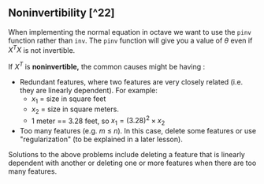 ## Noninvertibility [^22]

When implementing the normal equation in octave we want to use the `pinv` function rather than `inv`. The `pinv` function will give you a value of $\theta$ even if $X^TX$ is not invertible. 

If $X^T$ is **noninvertible,** the common causes might be having :

* Redundant features, where two features are very closely related (i.e. they are linearly dependent).  For example:
  * $x_1$ = size in square feet
  * $x_2$ = size in square meters.
  * 1 meter == 3.28 feet, so $x_1 = (3.28)^2 \times x_2$
* Too many features (e.g. $m$ ≤ $n$). In this case, delete some features or use "regularization" (to be explained in a later lesson).

Solutions to the above problems include deleting a feature that is linearly dependent with another or deleting one or more features when there are too many features.